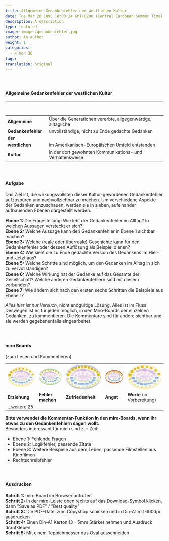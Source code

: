```yaml
---
title: Allgemeine Gedankenfehler der westlichen Kultur
date: Tue Mar 28 1895 10:03:24 GMT+0200 (Central European Summer Time)
description: A description
type: featured
image: images/gedankenfehler.jpg
author: An author
weight: 1
categories:
  - 4 von 30
tags:
translation: original
---
```


##### &nbsp;

#### Allgemeine Gedankenfehler der westlichen Kultur

| &nbsp; &nbsp; &nbsp; &nbsp; &nbsp; &nbsp; &nbsp; &nbsp; &nbsp; &nbsp; &nbsp; &nbsp; &nbsp; &nbsp; &nbsp;&nbsp; &nbsp; |                                                              |
| --------------------------------------------------------------------------------------------------------------------- | ------------------------------------------------------------ |
| **Allgemeine**                                                                                                        | Über die Generationen vererbte, allgegenwärtige, alltägliche |
| **Gedankenfehler**                                                                                                    | unvollständige, nicht zu Ende gedachte Gedanken              |
| **der**                                                                                                               |                                                              |
| **westlichen**                                                                                                        | im Amerikanisch-Europäischen Umfeld entstanden               |
| **Kultur**                                                                                                            | in der dort gewohnten Kommunikations- und Verhaltensweise    |

##### &nbsp;

#### Aufgabe

Das Ziel ist, die wirkungsvollsten dieser Kultur-gewordenen Gedankenfehler aufzuspüren und nachvollziehbar zu machen.
Um verschiedene Aspekte der Gedanken anzuschauen, werden sie in sieben, aufeinander aufbauenden Ebenen dargestellt werden.

**Ebene 1:** Die Fragestellung: Wie lebt der Gedankenfehler im Alltag? In welchen Aussagen versteckt er sich?  
**Ebene 2:** Welche Aussage kann den Gedankenfehler in Ebene 1 sichtbar machen?  
**Ebene 3:** Welche (reale oder überreale) Geschichte kann für den Gedankenfehler oder dessen Auflösung als Beispiel dienen?  
**Ebene 4:** Wie sieht die zu Ende gedachte Version des Gedankens im Hier-und-Jetzt aus?  
**Ebene 5:** Welche Schritte sind möglich, um den Gedanken im Alltag in sich zu vervollständigen?  
**Ebene 6:** Welche Wirkung hat der Gedanke auf das Gesamte der Gesellschaft? Welche anderen Gedankenfehlern sind mit diesem verbunden?  
**Ebene 7:** Wie ändern sich nach den ersten sechs Schritten die Beispiele aus Ebene 1?

_Alles hier ist nur Versuch_, nicht endgültige Lösung. Alles ist im Fluss. Deswegen ist es für jeden möglich, in den Miro-Boards der einzelnen Gedanken, zu kommentieren. Die Kommentare sind für andere sichtbar und sie werden gegebenenfalls eingearbeitet.

##### &nbsp;

#### miro Boards

(zum Lesen und Kommentieren)

<div class="gedanken">

|                                                                                                                           |                                                                                                                                  |                                                                                                                                   |                                                                                                                   |                                                                                                                       |
| ------------------------------------------------------------------------------------------------------------------------- | -------------------------------------------------------------------------------------------------------------------------------- | --------------------------------------------------------------------------------------------------------------------------------- | ----------------------------------------------------------------------------------------------------------------- | --------------------------------------------------------------------------------------------------------------------- |
| [![Erziehung](/images/gedankenfehler/erziehung.png)](https://miro.com/app/board/uXjVM3o2LkA=/?share_link_id=218039651414) | [![Fehler machen](/images/gedankenfehler/fehler-machen.png)](https://miro.com/app/board/uXjVMzmjJLY=/?share_link_id=80970369425) | [![Zufriedenheit](/images/gedankenfehler/zufriedenheit.png)](https://miro.com/app/board/uXjVMwDwRrg=/?share_link_id=988464589278) | [![Angst](/images/gedankenfehler/angst.png)](https://miro.com/app/board/uXjVMwC5Y9g=/?share_link_id=385384185787) | [![Worte](/images/gedankenfehler/erziehung.png)](https://miro.com/app/board/uXjVNaEvGog=/?share_link_id=197269331253) |
| **Erziehung**                                                                                                             | **Fehler machen**                                                                                                                | **Zufriedenheit**                                                                                                                 | **Angst**                                                                                                         | **Worte** (in Vorbereitung)                                                                                           |
| ...weitere 2<a href="/de/plan">5</a>                                                                                      |                                                                                                                                  |                                                                                                                                   |                                                                                                                   |                                                                                                                       |

**Bitte verwendet die Kommentar-Funktion in den miro-Boards, wenn ihr etwas zu den Gedankenfehlern sagen wollt.**  
Besonders interessant für mich sind zur Zeit:

- Ebene 1: Fehlende Fragen
- Ebene 2: Logikfehler, passende Zitate
- Ebene 3: Weitere Beispiele aus dem Leben, passende Filmstellen aus Kinofilmen
- Rechtschreibfehler

</div>

##### &nbsp;

#### Ausdrucken

**Schritt 1:** miro Board im Browser aufrufen  
**Schritt 2:** in der miro-Leiste oben rechts auf das Download-Symbol klicken, dann "Save as PDF" / "Best quality"  
**Schritt 3:** Die PDF-Datei zum Copyshop schicken und in Din-A1 mit 600dpi ausdrucken  
**Schritt 4:** Einen Din-A1 Karton (3 - 5mm Stärke) nehmen und Ausdruck draufkleben  
**Schritt 5:** Mit einem Teppichmesser das Oval ausschneiden
